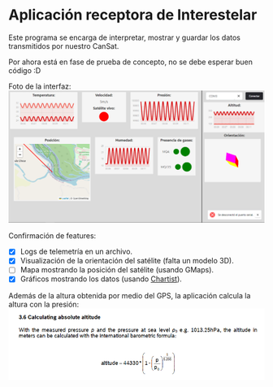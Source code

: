 # Aplicación receptora de Interestelar

Este programa se encarga de interpretar, mostrar y guardar los datos transmitidos por nuestro CanSat.

Por ahora está en fase de prueba de concepto, no se debe esperar buen código :D

Foto de la interfaz:
![Interfaz](/images/app.png)

Confirmación de features:
- [x] Logs de telemetría en un archivo.
- [x] Visualización de la orientación del satélite (falta un modelo 3D).
- [ ] Mapa mostrando la posición del satélite (usando GMaps).
- [x] Gráficos mostrando los datos (usando [Chartist](https://github.com/chartist-js/chartist)).

Además de la altura obtenida por medio del GPS, la aplicación calcula la altura con la presión:
![Altura en función de la presión](/images/presion-altura.png)
